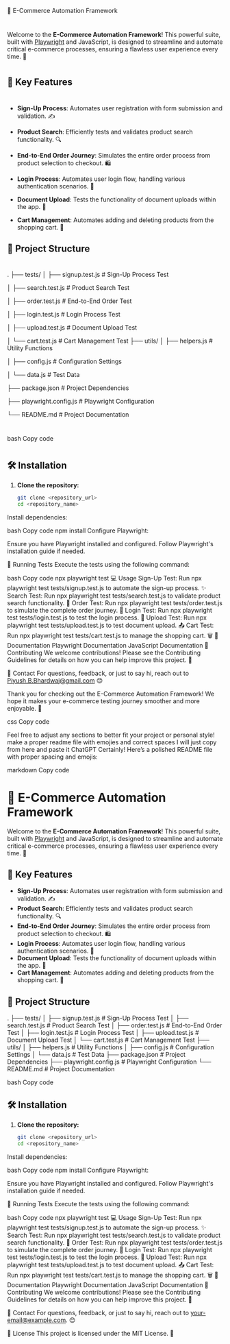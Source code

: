 🛒 E-Commerce Automation Framework
#
Welcome to the **E-Commerce Automation Framework**! This powerful suite, built with [Playwright](https://playwright.dev/) and JavaScript, is designed to streamline and automate critical e-commerce processes, ensuring a flawless user experience every time. 🌟
#
## 🚀 Key Features
#
- **Sign-Up Process**: Automates user registration with form submission and validation. ✍️
  
- **Product Search**: Efficiently tests and validates product search functionality. 🔍
  
- **End-to-End Order Journey**: Simulates the entire order process from product selection to checkout. 🛍️
  
- **Login Process**: Automates user login flow, handling various authentication scenarios. 🔐
  
- **Document Upload**: Tests the functionality of document uploads within the app. 📄
  
- **Cart Management**: Automates adding and deleting products from the shopping cart. 🛒
  

## 📁 Project Structure
#
.
├── tests/
│ ├── signup.test.js # Sign-Up Process Test

│ ├── search.test.js # Product Search Test

│ ├── order.test.js # End-to-End Order Test

│ ├── login.test.js # Login Process Test

│ ├── upload.test.js # Document Upload Test

│ └── cart.test.js # Cart Management Test
├── utils/
│ ├── helpers.js # Utility Functions

│ ├── config.js # Configuration Settings

│ └── data.js # Test Data

├── package.json # Project Dependencies

├── playwright.config.js # Playwright Configuration

└── README.md # Project Documentation
#
bash
Copy code
#
## 🛠️ Installation

1. **Clone the repository:**

   ```bash
   git clone <repository_url>
   cd <repository_name>
Install dependencies:

bash
Copy code
npm install
Configure Playwright:

Ensure you have Playwright installed and configured. Follow Playwright's installation guide if needed.

🧪 Running Tests
Execute the tests using the following command:

bash
Copy code
npx playwright test
💻 Usage
Sign-Up Test: Run npx playwright test tests/signup.test.js to automate the sign-up process. ✨
Search Test: Run npx playwright test tests/search.test.js to validate product search functionality. 🔎
Order Test: Run npx playwright test tests/order.test.js to simulate the complete order journey. 🛒
Login Test: Run npx playwright test tests/login.test.js to test the login process. 🔑
Upload Test: Run npx playwright test tests/upload.test.js to test document upload. 📤
Cart Test: Run npx playwright test tests/cart.test.js to manage the shopping cart. 🗑️
📜 Documentation
Playwright Documentation
JavaScript Documentation
📣 Contributing
We welcome contributions! Please see the Contributing Guidelines for details on how you can help improve this project. 🤝

📧 Contact
For questions, feedback, or just to say hi, reach out to Piyush.B.Bhardwaj@gmail.com 😊


Thank you for checking out the E-Commerce Automation Framework! We hope it makes your e-commerce testing journey smoother and more enjoyable. 🚀

css
Copy code

Feel free to adjust any sections to better fit your project or personal style!
make a proper readme file with emojies and correct spaces I will just copy from here and paste it 
ChatGPT
Certainly! Here’s a polished README file with proper spacing and emojis:

markdown
Copy code
# 🛒 E-Commerce Automation Framework

Welcome to the **E-Commerce Automation Framework**! This powerful suite, built with [Playwright](https://playwright.dev/) and JavaScript, is designed to streamline and automate critical e-commerce processes, ensuring a flawless user experience every time. 🌟

## 🚀 Key Features

- **Sign-Up Process**: Automates user registration with form submission and validation. ✍️
- **Product Search**: Efficiently tests and validates product search functionality. 🔍
- **End-to-End Order Journey**: Simulates the entire order process from product selection to checkout. 🛍️
- **Login Process**: Automates user login flow, handling various authentication scenarios. 🔐
- **Document Upload**: Tests the functionality of document uploads within the app. 📄
- **Cart Management**: Automates adding and deleting products from the shopping cart. 🛒

## 📁 Project Structure

.
├── tests/
│ ├── signup.test.js # Sign-Up Process Test
│ ├── search.test.js # Product Search Test
│ ├── order.test.js # End-to-End Order Test
│ ├── login.test.js # Login Process Test
│ ├── upload.test.js # Document Upload Test
│ └── cart.test.js # Cart Management Test
├── utils/
│ ├── helpers.js # Utility Functions
│ ├── config.js # Configuration Settings
│ └── data.js # Test Data
├── package.json # Project Dependencies
├── playwright.config.js # Playwright Configuration
└── README.md # Project Documentation

bash
Copy code

## 🛠️ Installation

1. **Clone the repository:**

   ```bash
   git clone <repository_url>
   cd <repository_name>
Install dependencies:

bash
Copy code
npm install
Configure Playwright:

Ensure you have Playwright installed and configured. Follow Playwright's installation guide if needed.

🧪 Running Tests
Execute the tests using the following command:

bash
Copy code
npx playwright test
💻 Usage
Sign-Up Test: Run npx playwright test tests/signup.test.js to automate the sign-up process. ✨
Search Test: Run npx playwright test tests/search.test.js to validate product search functionality. 🔎
Order Test: Run npx playwright test tests/order.test.js to simulate the complete order journey. 🛒
Login Test: Run npx playwright test tests/login.test.js to test the login process. 🔑
Upload Test: Run npx playwright test tests/upload.test.js to test document upload. 📤
Cart Test: Run npx playwright test tests/cart.test.js to manage the shopping cart. 🗑️
📜 Documentation
Playwright Documentation
JavaScript Documentation
📣 Contributing
We welcome contributions! Please see the Contributing Guidelines for details on how you can help improve this project. 🤝

📧 Contact
For questions, feedback, or just to say hi, reach out to your-email@example.com. 😊

🔗 License
This project is licensed under the MIT License. 📝

